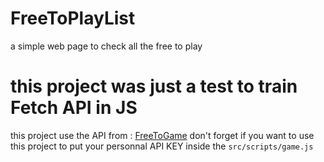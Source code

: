 # FreeToPlayList

a simple web page to check all the free to play

# this project was just a test to train Fetch API in JS

this project use the API from : [FreeToGame](https://www.freetogame.com/api-doc?utm_source=JSON%20API%20App&utm_medium=referral&utm_campaign=FreeToGame&utm_term=FreeToGame)
don't forget if you want to use this project to put your personnal API KEY inside the `src/scripts/game.js`
